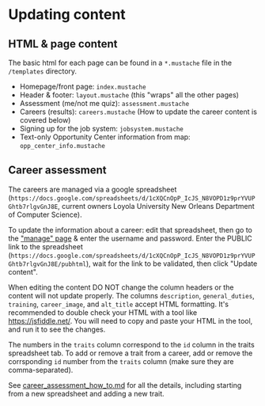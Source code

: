 # Updating content

## HTML & page content
The basic html for each page can be found in a `*.mustache` file in the `/templates` directory.

* Homepage/front page: `index.mustache`
* Header & footer: `layout.mustache` (this "wraps" all the other pages)
* Assessment (me/not me quiz): `assessment.mustache` 
* Careers (results): `careers.mustache` (How to update the career content is covered below)
* Signing up for the job system: `jobsystem.mustache`
* Text-only Opportunity Center information from map: `opp_center_info.mustache`

## Career assessment
The careers are managed via a google spreadsheet (`https://docs.google.com/spreadsheets/d/1cXQCnOpP_IcJS_N8VOPD1z9prYVUPGhtb7rlgvGnJ8E`, current owners Loyola University New Orleans Department of Computer Science). 

To update the information about a career: edit that spreadsheet, then go to the ["manage" page](http://workforwardnola.com/manage) & enter the username and password. Enter the PUBLIC link to the spreadsheet (`https://docs.google.com/spreadsheets/d/1cXQCnOpP_IcJS_N8VOPD1z9prYVUPGhtb7rlgvGnJ8E/pubhtml`), wait for the link to be validated, then click "Update content".

When editing the content DO NOT change the column headers or the content will not update properly. The columns `description`, `general_duties`, `training`, `career_image`, and `alt_title` accept HTML formatting. It's recommended to double check your HTML with a tool like https://jsfiddle.net/. You will need to copy and paste your HTML in the tool, and run it to see the changes. 

The numbers in the `traits` column correspond to the `id` column in the traits spreadsheet tab. To add or remove a trait from a career, add or remove the corrsponding `id` number from the `traits` column (make sure they are comma-separated).

See [career_assessment_how_to.md](career_assessment_how_to.md) for all the details, including starting from a new spreadsheet and adding a new trait.
